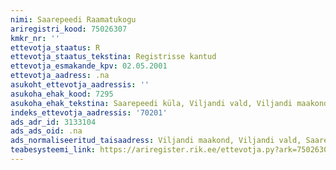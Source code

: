 ```yaml
---
nimi: Saarepeedi Raamatukogu
ariregistri_kood: 75026307
kmkr_nr: ''
ettevotja_staatus: R
ettevotja_staatus_tekstina: Registrisse kantud
ettevotja_esmakande_kpv: 02.05.2001
ettevotja_aadress: .na
asukoht_ettevotja_aadressis: ''
asukoha_ehak_kood: 7295
asukoha_ehak_tekstina: Saarepeedi küla, Viljandi vald, Viljandi maakond
indeks_ettevotja_aadressis: '70201'
ads_adr_id: 3133104
ads_ads_oid: .na
ads_normaliseeritud_taisaadress: Viljandi maakond, Viljandi vald, Saarepeedi küla
teabesysteemi_link: https://ariregister.rik.ee/ettevotja.py?ark=75026307&ref=rekvisiidid
---
```

